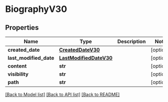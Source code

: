 # BiographyV30

## Properties
Name | Type | Description | Notes
------------ | ------------- | ------------- | -------------
**created_date** | [**CreatedDateV30**](CreatedDateV30.md) |  | [optional] 
**last_modified_date** | [**LastModifiedDateV30**](LastModifiedDateV30.md) |  | [optional] 
**content** | **str** |  | [optional] 
**visibility** | **str** |  | [optional] 
**path** | **str** |  | [optional] 

[[Back to Model list]](../README.md#documentation-for-models) [[Back to API list]](../README.md#documentation-for-api-endpoints) [[Back to README]](../README.md)

